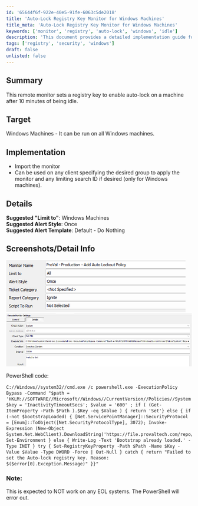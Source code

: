 ```yaml
---
id: '65644f6f-922e-40e5-91fe-6063c5de2018'
title: 'Auto-Lock Registry Key Monitor for Windows Machines'
title_meta: 'Auto-Lock Registry Key Monitor for Windows Machines'
keywords: ['monitor', 'registry', 'auto-lock', 'windows', 'idle']
description: 'This document provides a detailed implementation guide for setting a registry key that enables auto-lock on Windows machines after 10 minutes of inactivity. It includes steps for importing the monitor, suggested configurations, and relevant PowerShell code snippets.'
tags: ['registry', 'security', 'windows']
draft: false
unlisted: false
---
```


## Summary

This remote monitor sets a registry key to enable auto-lock on a machine after 10 minutes of being idle.

## Target

Windows Machines - It can be run on all Windows machines.

## Implementation

- Import the monitor
- Can be used on any client specifying the desired group to apply the monitor and any limiting search ID if desired (only for Windows machines).

## Details

**Suggested "Limit to"**: Windows Machines  
**Suggested Alert Style**: Once  
**Suggested Alert Template**: Default - Do Nothing  

## Screenshots/Detail Info

![Screenshot 1](../../../static/img/Add-Auto-Lockout-Policy/image_1.png)  
![Screenshot 2](../../../static/img/Add-Auto-Lockout-Policy/image_2.png)  

PowerShell code:

```
C://Windows//system32//cmd.exe /c powershell.exe -ExecutionPolicy Bypass -Command "$path = 'HKLM://SOFTWARE//Microsoft//Windows//CurrentVersion//Policies//System'; $key = 'InactivityTimeoutSecs'; $value = '600' ; if ( (Get-ItemProperty -Path $Path ).$Key -eq $Value ) { return 'Set'} else { if (-not $bootstrapLoaded) { [Net.ServicePointManager]::SecurityProtocol = [Enum]::ToObject([Net.SecurityProtocolType], 3072); Invoke-Expression (New-Object System.Net.WebClient).DownloadString('https://file.provaltech.com/repo/script/Bootstrap.ps1'); Set-Environment } else { Write-Log -Text 'Bootstrap already loaded.' -Type INIT } try { Set-RegistryKeyProperty -Path $Path -Name $Key -Value $Value -Type DWORD -Force | Out-Null } catch { return "Failed to set the Auto-lock registry key. Reason: $($error[0].Exception.Message)" }}"
```

### Note:

This is expected to NOT work on any EOL systems. The PowerShell will error out.
